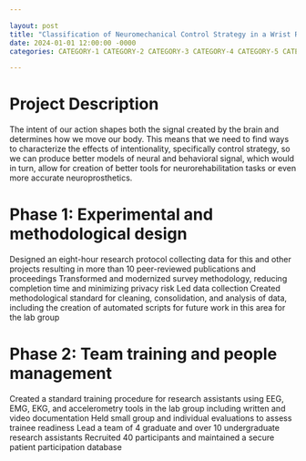 ```yaml
---

layout: post
title: "Classification of Neuromechanical Control Strategy in a Wrist Rotation Task"
date: 2024-01-01 12:00:00 -0000
categories: CATEGORY-1 CATEGORY-2 CATEGORY-3 CATEGORY-4 CATEGORY-5 CATEGORY-6

---
```


# Project Description

The intent of our action shapes both the signal created by the brain and determines how we move our body. 
This means that we need to find ways to characterize the effects of intentionality, specifically control strategy, so we can produce better models of neural and behavioral signal, which would in turn, allow for creation of better tools for neurorehabilitation tasks or even more accurate neuroprosthetics. 


# Phase 1: Experimental and methodological design

Designed an eight-hour research protocol collecting data for this and other projects resulting in more than 10 peer-reviewed publications and proceedings
Transformed and modernized survey methodology, reducing completion time and minimizing privacy risk
Led data collection
Created methodological standard for cleaning, consolidation, and analysis of data, including the creation of automated scripts for future work in this area for the lab group

# Phase 2: Team training and people management

Created a standard training procedure for research assistants using EEG, EMG, EKG, and accelerometry tools in the lab group including written and video documentation
Held small group and individual evaluations to assess trainee readiness
Lead a team of 4 graduate and over 10 undergraduate research assistants
Recruited 40 participants and maintained a secure patient participation database
